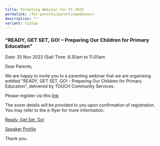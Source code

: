 ```yaml
---
title: Parenting Webinar for P1 2025
permalink: /for-parents/parentingwebinar/
description: ""
variant: tiptap
---
```

<h3>“READY, GET SET, GO! – Preparing Our Children for Primary Education”</h3>
<p>Date: 25 Nov 2023 (Sat) Time: 9.30am to 11.00am</p>
<p>Dear Parents,</p>
<p>We are happy to invite you to a parenting webinar that we are organising
entitled "READY, GET SET, GO! - Preparing Our Children for Primary Education”,
delivered by TOUCH Community Services.</p>
<p>Please register via this <a href="https://form.gov.sg/652350b9bbec810013f73dd3" rel="noopener noreferrer nofollow" target="_blank">link</a>
</p>
<p>The zoom details will be provided to you upon confirmation of registration.
You may refer to the e-flyer for more information.</p>
<p><a href="/files/2024_TP_01_Ready__Get_Set__Go_.pdf" rel="noopener nofollow" target="_blank">Ready, Get Set, Go!</a>
</p>
<p><a href="/files/Speaker_Profile___James_Satchy.pdf" rel="noopener nofollow" target="_blank">Speaker Profile</a>
</p>
<p>Thank you.</p>